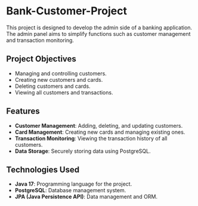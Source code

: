 # Bank-Customer-Project

This project is designed to develop the admin side of a banking application. 
The admin panel aims to simplify functions such as customer management and transaction monitoring.

## Project Objectives

- Managing and controlling customers.
- Creating new customers and cards.
- Deleting customers and cards.
- Viewing all customers and transactions.

## Features

- **Customer Management**: Adding, deleting, and updating customers.
- **Card Management**: Creating new cards and managing existing ones.
- **Transaction Monitoring**: Viewing the transaction history of all customers.
- **Data Storage**: Securely storing data using PostgreSQL.

## Technologies Used

- **Java 17**: Programming language for the project.
- **PostgreSQL**: Database management system.
- **JPA (Java Persistence API)**: Data management and ORM.
